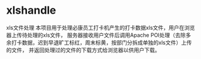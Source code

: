 # xlshandle
xls文件处理
本项目用于处理必康员工打卡机产生的打卡数据xls文件，用户在浏览器上传待处理的xls文件，
服务器接收用户文件后调用Apache POI处理（去除多余打卡数据，迟到早退旷工标红，周末标黄，按部门分拆成单独的xls文件）上传的文件，
并返回处理过的文件的下载方式给浏览器以供用户下载。
